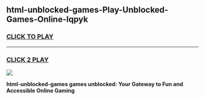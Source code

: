 
## html-unblocked-games-Play-Unblocked-Games-Online-lqpyk
<h3>
<a href="https://premium76.site?title=html-unblocked-games&ref=25A">CLICK TO PLAY</a></h3>
<hr>

<h3>
<a href="https://premium76.site?title=html-unblocked-games&ref=25A">CLICK 2 PLAY</a>
  
</h3>

<a href="https://premium76.site?title=html-unblocked-games&ref=25A"><img src="https://clearcache.store/games.png"></a>


**html-unblocked-games games unblocked: Your Gateway to Fun and Accessible Online Gaming**
